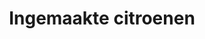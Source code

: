 ---
index: 21
title: Ingemaakte citroenen
slugify: ingemaakte-citroenen
product: citroen 
book: The cookbook 
page: 303
dish: basics 
tags:
- citroen
sub:
- Bieten wecken
fresh:
  - item: citroenen
    quantity: 12
    unit: 
  - item: chilipeper
    quantity: 1
    unit: 
  - item: rozemarijn
    quantity: 1
    unit: 
stock:
  - item: zeezout
    quantity: 6
    unit: el
  - item: olijfolie
    quantity: 50
    unit: ml
basic:
directions:
- Snijd een kruis in elke citroen van bovenaf tot op 2 cm van de onderkant zodat de 4 parten nog net aan elkaar zitten.
- Vul elke citroen met een eetlepel zout en zet ze in de pot.
- Druk ze stevig aan. Sluit de pot en zet hem een week weg.
- Open de pot en druk zo had mogelijk op de citroenen om er zoveel mogelijk sap uit te drukken.
- Voeg de overige ingredienten toe en dek af met olijfolie.
- Zet minstens 4 weken koel weg.
info:
source:
    title:
    url: 
---